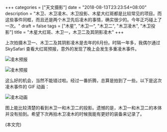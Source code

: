 +++
categories = ["天文摄影"]
date = "2018-08-13T23:23:54+08:00"
description = "木卫、木卫凌木、木卫投影、木星大红斑都是比较常见的项目。而这些事件同框，而且还是两个木卫先后凌木的事情，确实很少的。今年正巧碰上了一次。"
draft = false
tags = ["木星", "木卫一", "木卫二", "木卫凌木", "木卫投影"]
title = "木星大红斑、木卫一，木卫二及其阴影凌木"
+++

上次拍摄木卫一、木卫二及其阴影凌木是去年的6月份。时隔一年多，我偶尔通过 SkySafari 查看大红斑预报，意外的发现了晚上会发生多重凌木事件。

<!-- more -->

![凌木预报](/images/jupiter_prediction_20180813_1.png)

![凌木预报](/images/jupiter_prediction_20180813_2.png)

这么好的机会，当然不能错过啦。经过一番折腾，总算是拍到了一些。以下是这次凌木事件的 GIF 动画：

![凌木动画](/images/jupiter_moon_transit_20180815.gif)

图上能比较清楚的看到木卫一和木卫二的投影。遗憾的是，木卫一和木卫二的本体并没有拍到。希望下次再拍木卫凌木的时候我能有更好的装备来记录了。

(本文完)
